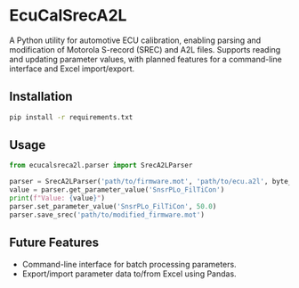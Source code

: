 # EcuCalSrecA2L

A Python utility for automotive ECU calibration, enabling parsing and modification of Motorola S-record (SREC) and A2L files. Supports reading and updating parameter values, with planned features for a command-line interface and Excel import/export.

## Installation

```bash
pip install -r requirements.txt
```

## Usage

```python
from ecucalsreca2l.parser import SrecA2LParser

parser = SrecA2LParser('path/to/firmware.mot', 'path/to/ecu.a2l', byte_order='big')
value = parser.get_parameter_value('SnsrPLo_FilTiCon')
print(f"Value: {value}")
parser.set_parameter_value('SnsrPLo_FilTiCon', 50.0)
parser.save_srec('path/to/modified_firmware.mot')
```

## Future Features

* Command-line interface for batch processing parameters.
* Export/import parameter data to/from Excel using Pandas.